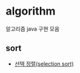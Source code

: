 # algorithm

알고리즘 java 구현 모음

## sort

- [선택 정렬(selection sort)](./src/main/java/me/seun/sort/SelectionSort.java)